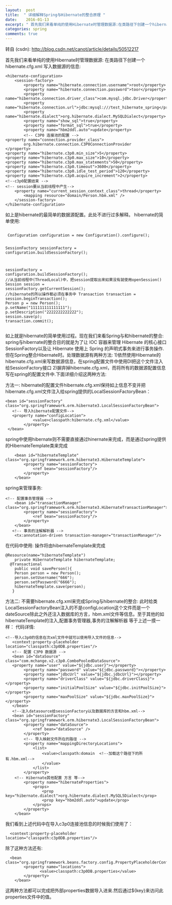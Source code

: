 ```yaml
---
layout:  post
title:  " 详细解释Spring与Hibernate的整合原理 "
date:    2016-01-13
excerpt: " 首先我们来看单纯的使用Hibernate时管理数据源:在类路径下创建一个hibernate.cfg.xml写入数据源的信息:<hibernate-configuration><session-factory><propertyname="hibernate.connection.username">root</property><propert... "
categories: spring 
comments: true
---
```

转自 (csdn): http://blog.csdn.net/canot/article/details/50512217
<div class="markdown_views">
 <p>首先我们来看单纯的使用Hibernate时管理数据源:  在类路径下创建一个hibernate.cfg.xml  写入数据源的信息:</p> 
 <pre class="prettyprint"><code class=" hljs xml"><span class="hljs-tag">&lt;<span class="hljs-title">hibernate-configuration</span>&gt;</span>
    <span class="hljs-tag">&lt;<span class="hljs-title">session-factory</span>&gt;</span>
        <span class="hljs-tag">&lt;<span class="hljs-title">property</span> <span class="hljs-attribute">name</span>=<span class="hljs-value">"hibernate.connection.username"</span>&gt;</span>root<span class="hljs-tag">&lt;/<span class="hljs-title">property</span>&gt;</span>
        <span class="hljs-tag">&lt;<span class="hljs-title">property</span> <span class="hljs-attribute">name</span>=<span class="hljs-value">"hibernate.connection.password"</span>&gt;</span>toor<span class="hljs-tag">&lt;/<span class="hljs-title">property</span>&gt;</span>
        <span class="hljs-tag">&lt;<span class="hljs-title">property</span> <span class="hljs-attribute">name</span>=<span class="hljs-value">"hibernate.connection.driver_class"</span>&gt;</span>com.mysql.jdbc.Driver<span class="hljs-tag">&lt;/<span class="hljs-title">property</span>&gt;</span>
        <span class="hljs-tag">&lt;<span class="hljs-title">property</span> <span class="hljs-attribute">name</span>=<span class="hljs-value">"hibernate.connection.url"</span>&gt;</span>jdbc:mysql:///test_hibernate_spring<span class="hljs-tag">&lt;/<span class="hljs-title">property</span>&gt;</span>
        <span class="hljs-tag">&lt;<span class="hljs-title">property</span> <span class="hljs-attribute">name</span>=<span class="hljs-value">"hibernate.dialect"</span>&gt;</span>org.hibernate.dialect.MySQLDialect<span class="hljs-tag">&lt;/<span class="hljs-title">property</span>&gt;</span>
        <span class="hljs-tag">&lt;<span class="hljs-title">property</span> <span class="hljs-attribute">name</span>=<span class="hljs-value">"show_sql"</span>&gt;</span>true<span class="hljs-tag">&lt;/<span class="hljs-title">property</span>&gt;</span>
        <span class="hljs-tag">&lt;<span class="hljs-title">property</span> <span class="hljs-attribute">name</span>=<span class="hljs-value">"format_sql"</span>&gt;</span>true<span class="hljs-tag">&lt;/<span class="hljs-title">property</span>&gt;</span>
        <span class="hljs-tag">&lt;<span class="hljs-title">property</span> <span class="hljs-attribute">name</span>=<span class="hljs-value">"hbm2ddl.auto"</span>&gt;</span>update<span class="hljs-tag">&lt;/<span class="hljs-title">property</span>&gt;</span>
        <span class="hljs-comment">&lt;!-- C3P0 连接池的配置 --&gt;</span>  
<span class="hljs-tag">&lt;<span class="hljs-title">property</span> <span class="hljs-attribute">name</span>=<span class="hljs-value">"connection.provider_class"</span>&gt;</span>  
        org.hibernate.connection.C3P0ConnectionProvider  
<span class="hljs-tag">&lt;/<span class="hljs-title">property</span>&gt;</span>  
<span class="hljs-tag">&lt;<span class="hljs-title">property</span> <span class="hljs-attribute">name</span>=<span class="hljs-value">"hibernate.c3p0.min_size"</span>&gt;</span>5<span class="hljs-tag">&lt;/<span class="hljs-title">property</span>&gt;</span>  
<span class="hljs-tag">&lt;<span class="hljs-title">property</span> <span class="hljs-attribute">name</span>=<span class="hljs-value">"hibernate.c3p0.max_size"</span>&gt;</span>10<span class="hljs-tag">&lt;/<span class="hljs-title">property</span>&gt;</span>  
<span class="hljs-tag">&lt;<span class="hljs-title">property</span> <span class="hljs-attribute">name</span>=<span class="hljs-value">"hibernate.c3p0.max_statements"</span>&gt;</span>50<span class="hljs-tag">&lt;/<span class="hljs-title">property</span>&gt;</span>  
<span class="hljs-tag">&lt;<span class="hljs-title">property</span> <span class="hljs-attribute">name</span>=<span class="hljs-value">"hibernate.c3p0.timeout"</span>&gt;</span>3600<span class="hljs-tag">&lt;/<span class="hljs-title">property</span>&gt;</span>  
<span class="hljs-tag">&lt;<span class="hljs-title">property</span> <span class="hljs-attribute">name</span>=<span class="hljs-value">"hibernate.c3p0.idle_test_period"</span>&gt;</span>120<span class="hljs-tag">&lt;/<span class="hljs-title">property</span>&gt;</span>  
<span class="hljs-tag">&lt;<span class="hljs-title">property</span> <span class="hljs-attribute">name</span>=<span class="hljs-value">"hibernate.c3p0.acquire_increment"</span>&gt;</span>2<span class="hljs-tag">&lt;/<span class="hljs-title">property</span>&gt;</span>  
<span class="hljs-comment">&lt;!--c3p0配置结束 --&gt;</span>
<span class="hljs-comment">&lt;!-- session要从当前线程中产生--&gt;</span>
    <span class="hljs-tag">&lt;<span class="hljs-title">property</span> <span class="hljs-attribute">name</span>=<span class="hljs-value">"current_session_context_class"</span>&gt;</span>thread<span class="hljs-tag">&lt;/<span class="hljs-title">property</span>&gt;</span>
        <span class="hljs-tag">&lt;<span class="hljs-title">mapping</span> <span class="hljs-attribute">resource</span>=<span class="hljs-value">"domain/Person.hbm.xml"</span> /&gt;</span>
    <span class="hljs-tag">&lt;/<span class="hljs-title">session-factory</span>&gt;</span>
<span class="hljs-tag">&lt;/<span class="hljs-title">hibernate-configuration</span>&gt;</span></code></pre> 
 <p>如上是hibernate的最简单的数据源配置。此处不进行过多解释。  hibernate的简单使用:</p> 
 <pre class="prettyprint"><code class=" hljs avrasm">
 Configuration configuration = new Configuration()<span class="hljs-preprocessor">.configure</span>()<span class="hljs-comment">;</span>

 SessionFactory  sessionFactory = configuration<span class="hljs-preprocessor">.buildSessionFactory</span>()<span class="hljs-comment">;</span>

sessionFactory = configuration<span class="hljs-preprocessor">.buildSessionFactory</span>()<span class="hljs-comment">;</span>
//从当前线程中(ThreadLocal)中，把session提取出来如果没有就使用openSession()
    Session session = sessionFactory<span class="hljs-preprocessor">.getCurrentSession</span>()<span class="hljs-comment">;</span>
    //hibernate的所以操作都必须在事务中
        Transaction transaction =    session<span class="hljs-preprocessor">.beginTransaction</span>()<span class="hljs-comment">;</span>
        Person p = new Person()<span class="hljs-comment">;</span>
        p<span class="hljs-preprocessor">.setName</span>(<span class="hljs-string">"111111111111111"</span>)<span class="hljs-comment">;</span>
        p<span class="hljs-preprocessor">.setDescription</span>(<span class="hljs-string">"2222222222222"</span>)<span class="hljs-comment">;</span>
        session<span class="hljs-preprocessor">.save</span>(p)<span class="hljs-comment">;</span>
        transaction<span class="hljs-preprocessor">.commit</span>()<span class="hljs-comment">;</span></code></pre> 
 <p>如上就是hibernate的简单使用过程。现在我们来看Spring与和hibernate的整合:  spring与hibernate的整合目的就是为了让 IOC 容器来管理 Hibernate 的核心接口SessionFactory以及让 Hibernate 使用上 Spring 的声明式事务来进行事务操作.  但在Spring整合Hibernate时。处理数据源有两种方法:  1)依然使用Hibernate的hibernate.cfg.xml来写数据源信息，在spring配置文件中使用DI把这个文件注入给SessionFactory接口  2)摒弃掉hibernate.cfg.xml，而将所有的数据源配置信息写在spring的配置文件中.下面详细介绍这两种方法:</p> 
 <p>方法一:  hibernate的配置文件hibernate.cfg.xml保持如上信息不变并把hibernate.cfg.xml文件注入给spring提供的LocalSessionFactoryBean：</p> 
 <pre class="prettyprint"><code class=" hljs xml"><span class="hljs-tag">&lt;<span class="hljs-title">bean</span> <span class="hljs-attribute">id</span>=<span class="hljs-value">"sessionFactory"</span> <span class="hljs-attribute">class</span>=<span class="hljs-value">"org.springframework.orm.hibernate3.LocalSessionFactoryBean"</span>&gt;</span>
   <span class="hljs-comment">&lt;!-- 导入hibernate配置文件--&gt;</span>
   <span class="hljs-tag">&lt;<span class="hljs-title">property</span> <span class="hljs-attribute">name</span>=<span class="hljs-value">"configLocation"</span>&gt;</span>
            <span class="hljs-tag">&lt;<span class="hljs-title">value</span>&gt;</span>classpath:hibernate.cfg.xml<span class="hljs-tag">&lt;/<span class="hljs-title">value</span>&gt;</span>
        <span class="hljs-tag">&lt;/<span class="hljs-title">property</span>&gt;</span>
 <span class="hljs-tag">&lt;/<span class="hljs-title">bean</span>&gt;</span>      </code></pre> 
 <p>spring中使用hibernate则不需要直接通过hinernate来完成，而是通过spring提供的HibernateTemplate类来完成</p> 
 <pre class="prettyprint"><code class=" hljs applescript">    &lt;bean <span class="hljs-property">id</span>=<span class="hljs-string">"hibernateTemplate"</span> <span class="hljs-type">class</span>=<span class="hljs-string">"org.springframework.orm.hibernate3.HibernateTemplate"</span>&gt;
        &lt;<span class="hljs-keyword">property</span> <span class="hljs-property">name</span>=<span class="hljs-string">"sessionFactory"</span>&gt;
            &lt;<span class="hljs-keyword">ref</span> bean=<span class="hljs-string">"sessionFactory"</span>/&gt;
        &lt;/<span class="hljs-keyword">property</span>&gt;
    &lt;/bean&gt;</code></pre> 
 <p>spring来管理事务:</p> 
 <pre class="prettyprint"><code class=" hljs xml"><span class="hljs-comment">&lt;!-- 配置事务管理器 --&gt;</span>
    <span class="hljs-tag">&lt;<span class="hljs-title">bean</span> <span class="hljs-attribute">id</span>=<span class="hljs-value">"transactionManager"</span> <span class="hljs-attribute">class</span>=<span class="hljs-value">"org.springframework.orm.hibernate3.HibernateTransactionManager"</span>&gt;</span>
        <span class="hljs-tag">&lt;<span class="hljs-title">property</span> <span class="hljs-attribute">name</span>=<span class="hljs-value">"sessionFactory"</span>&gt;</span>
            <span class="hljs-tag">&lt;<span class="hljs-title">ref</span> <span class="hljs-attribute">bean</span>=<span class="hljs-value">"sessionFactory"</span>/&gt;</span>
        <span class="hljs-tag">&lt;/<span class="hljs-title">property</span>&gt;</span>
    <span class="hljs-tag">&lt;/<span class="hljs-title">bean</span>&gt;</span>
   <span class="hljs-comment">&lt;!-- 事务的注解解析器 --&gt;</span>
    <span class="hljs-tag">&lt;<span class="hljs-title">tx:annotation-driven</span> <span class="hljs-attribute">transaction-manager</span>=<span class="hljs-value">"transactionManager"</span>/&gt;</span></code></pre> 
 <p>在代码中使用:  操作将由hibernateTemplate来完成</p> 
 <pre class="prettyprint"><code class=" hljs java"><span class="hljs-annotation">@Resource</span>(name=<span class="hljs-string">"hibernateTemplate"</span>)
    <span class="hljs-keyword">private</span> HibernateTemplate hibernateTemplate;
  <span class="hljs-annotation">@Transactional</span>
    <span class="hljs-keyword">public</span> <span class="hljs-keyword">void</span> <span class="hljs-title">savePerson</span>(){
    Person person = <span class="hljs-keyword">new</span> Person();
    person.setUsername(<span class="hljs-string">"666"</span>);
    person.setPassword(<span class="hljs-string">"6666"</span>);
    hibernateTemplate.save(person);
   }</code></pre> 
 <p>方法二:  不需要hibernate.cfg.xml来完成Spring与hibernate的整合:  此时给类LocalSessionFactoryBean注入的不是configLocation这个文件而是一个dateSource除此之外还注入数据库的方言，hbm.xml文件等信息。至于其他的如hibernateTemplate的注入,配置事务管理器,事务的注解解析器 等于上述一摸一样：  代码详情:</p> 
 <pre class="prettyprint"><code class=" hljs xml"><span class="hljs-comment">&lt;!--导入c3p0的信息在次xml文件中就可以使用导入文件的信息--&gt;</span>
   <span class="hljs-tag">&lt;<span class="hljs-title">context:property-placeholder</span> <span class="hljs-attribute">location</span>=<span class="hljs-value">"classpath:c3p0DB.properties"</span>/&gt;</span>
   <span class="hljs-comment">&lt;!-- 配置 C3P0 数据源 --&gt;</span>
   <span class="hljs-tag">&lt;<span class="hljs-title">bean</span> <span class="hljs-attribute">id</span>=<span class="hljs-value">"dataSource"</span> <span class="hljs-attribute">class</span>=<span class="hljs-value">"com.mchange.v2.c3p0.ComboPooledDataSource"</span>&gt;</span>
   <span class="hljs-tag">&lt;<span class="hljs-title">property</span> <span class="hljs-attribute">name</span>=<span class="hljs-value">"user"</span> <span class="hljs-attribute">value</span>=<span class="hljs-value">"${jdbc.user}"</span>&gt;</span><span class="hljs-tag">&lt;/<span class="hljs-title">property</span>&gt;</span>
        <span class="hljs-tag">&lt;<span class="hljs-title">property</span> <span class="hljs-attribute">name</span>=<span class="hljs-value">"password"</span> <span class="hljs-attribute">value</span>=<span class="hljs-value">"${jdbc.password}"</span>&gt;</span><span class="hljs-tag">&lt;/<span class="hljs-title">property</span>&gt;</span>
        <span class="hljs-tag">&lt;<span class="hljs-title">property</span> <span class="hljs-attribute">name</span>=<span class="hljs-value">"jdbcUrl"</span> <span class="hljs-attribute">value</span>=<span class="hljs-value">"${jdbc.jdbcUrl}"</span>&gt;</span><span class="hljs-tag">&lt;/<span class="hljs-title">property</span>&gt;</span>
        <span class="hljs-tag">&lt;<span class="hljs-title">property</span> <span class="hljs-attribute">name</span>=<span class="hljs-value">"driverClass"</span> <span class="hljs-attribute">value</span>=<span class="hljs-value">"${jdbc.driverClass}"</span>&gt;</span><span class="hljs-tag">&lt;/<span class="hljs-title">property</span>&gt;</span>
        <span class="hljs-tag">&lt;<span class="hljs-title">property</span> <span class="hljs-attribute">name</span>=<span class="hljs-value">"initialPoolSize"</span> <span class="hljs-attribute">value</span>=<span class="hljs-value">"${jdbc.initPoolSize}"</span>&gt;</span><span class="hljs-tag">&lt;/<span class="hljs-title">property</span>&gt;</span>
        <span class="hljs-tag">&lt;<span class="hljs-title">property</span> <span class="hljs-attribute">name</span>=<span class="hljs-value">"maxPoolSize"</span> <span class="hljs-attribute">value</span>=<span class="hljs-value">"${jdbc.maxPoolSize}"</span>&gt;</span><span class="hljs-tag">&lt;/<span class="hljs-title">property</span>&gt;</span>
   <span class="hljs-tag">&lt;/<span class="hljs-title">bean</span>&gt;</span>
   <span class="hljs-comment">&lt;!--注入datasource给sessionFactory以及数据库的方言和hbm.xml--&gt;</span>
   <span class="hljs-tag">&lt;<span class="hljs-title">bean</span> <span class="hljs-attribute">id</span>=<span class="hljs-value">"sessionFactory"</span> <span class="hljs-attribute">class</span>=<span class="hljs-value">"org.springframework.orm.hibernate3.LocalSessionFactoryBean"</span>&gt;</span>
        <span class="hljs-tag">&lt;<span class="hljs-title">property</span> <span class="hljs-attribute">name</span>=<span class="hljs-value">"dataSource"</span>&gt;</span>
            <span class="hljs-tag">&lt;<span class="hljs-title">ref</span> <span class="hljs-attribute">bean</span>=<span class="hljs-value">"dataSource"</span> /&gt;</span>
        <span class="hljs-tag">&lt;/<span class="hljs-title">property</span>&gt;</span>
        <span class="hljs-comment">&lt;!-- 导入映射文件所在的路径 --&gt;</span>
        <span class="hljs-tag">&lt;<span class="hljs-title">property</span> <span class="hljs-attribute">name</span>=<span class="hljs-value">"mappingDirectoryLocations"</span>&gt;</span>
            <span class="hljs-tag">&lt;<span class="hljs-title">list</span>&gt;</span>
                <span class="hljs-tag">&lt;<span class="hljs-title">value</span>&gt;</span>classpath:domain  <span class="hljs-comment">&lt;!--加载这个路径下的所有.hbm.xml--&gt;</span>
                <span class="hljs-tag">&lt;/<span class="hljs-title">value</span>&gt;</span>
            <span class="hljs-tag">&lt;/<span class="hljs-title">list</span>&gt;</span>
        <span class="hljs-tag">&lt;/<span class="hljs-title">property</span>&gt;</span>
    <span class="hljs-comment">&lt;!-- Hibernate其他配置 方言 等--&gt;</span>
        <span class="hljs-tag">&lt;<span class="hljs-title">property</span> <span class="hljs-attribute">name</span>=<span class="hljs-value">"hibernateProperties"</span>&gt;</span>
            <span class="hljs-tag">&lt;<span class="hljs-title">props</span>&gt;</span>
                <span class="hljs-tag">&lt;<span class="hljs-title">prop</span> <span class="hljs-attribute">key</span>=<span class="hljs-value">"hibernate.dialect"</span>&gt;</span>org.hibernate.dialect.MySQL5Dialect<span class="hljs-tag">&lt;/<span class="hljs-title">prop</span>&gt;</span>
                <span class="hljs-tag">&lt;<span class="hljs-title">prop</span> <span class="hljs-attribute">key</span>=<span class="hljs-value">"hbm2ddl.auto"</span>&gt;</span>update<span class="hljs-tag">&lt;/<span class="hljs-title">prop</span>&gt;</span>
            <span class="hljs-tag">&lt;/<span class="hljs-title">props</span>&gt;</span>
        <span class="hljs-tag">&lt;/<span class="hljs-title">property</span>&gt;</span>
    <span class="hljs-tag">&lt;/<span class="hljs-title">bean</span>&gt;</span></code></pre> 
 <p>我们看到上述代码中在导入c3p0连接池信息的时候我们使用了：</p> 
 <pre class="prettyprint"><code class=" hljs vhdl">  &lt;<span class="hljs-keyword">context</span>:<span class="hljs-keyword">property</span>-placeholder location=<span class="hljs-string">"classpath:c3p0DB.properties"</span>/&gt;</code></pre> 
 <p>除了这种方法还有:</p> 
 <pre class="prettyprint"><code class=" hljs xml">  <span class="hljs-tag">&lt;<span class="hljs-title">bean</span> <span class="hljs-attribute">class</span>=<span class="hljs-value">"org.springframework.beans.factory.config.PropertyPlaceholderConfigurer"</span>&gt;</span>
        <span class="hljs-tag">&lt;<span class="hljs-title">property</span> <span class="hljs-attribute">name</span>=<span class="hljs-value">"locations"</span>&gt;</span>
               <span class="hljs-tag">&lt;<span class="hljs-title">value</span>&gt;</span>classpath:c3p0DB.properties<span class="hljs-tag">&lt;/<span class="hljs-title">value</span>&gt;</span>
        <span class="hljs-tag">&lt;/<span class="hljs-title">property</span>&gt;</span>
    <span class="hljs-tag">&lt;/<span class="hljs-title">bean</span>&gt;</span></code></pre> 
 <p>这两种方法都可以完成把外部properties数据导入进来.然后通过${key}来访问此properties文件中的值。</p>
</div>